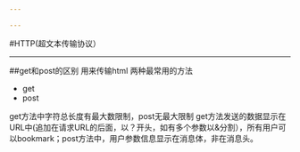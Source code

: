 ```yaml
---

---
```


#HTTP(超文本传输协议）
***
##get和post的区别
用来传输html
两种最常用的方法

- get
- post

get方法中字符总长度有最大数限制，post无最大限制
get方法发送的数据显示在URL中(追加在请求URL的后面，以？开头，如有多个参数以&分割），所有用户可以bookmark；post方法中，用户参数信息显示在消息体，非在消息头。